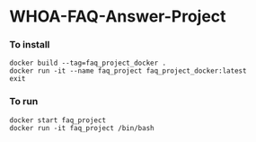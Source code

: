 # WHOA-FAQ-Answer-Project

### To install
```
docker build --tag=faq_project_docker .
docker run -it --name faq_project faq_project_docker:latest
exit
```

### To run
```
docker start faq_project
docker run -it faq_project /bin/bash
```